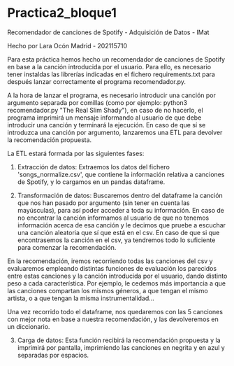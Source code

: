 # Practica2_bloque1
Recomendador de canciones de Spotify - Adquisición de Datos - IMat

Hecho por Lara Ocón Madrid - 202115710

Para esta práctica hemos hecho un recomendador de canciones de Spotify en base a la canción introducida por el usuario. Para ello, es necesario tener instaldas las librerías indicadas en el fichero requirements.txt para después lanzar correctamente el programa recomendador.py.

A la hora de lanzar el programa, es necesario introducir una canción por argumento separada por comillas (como por ejemplo: python3 recomendador.py "The Real Slim Shady"), en caso de no hacerlo, el programa imprimirá un mensaje informando al usuario de que debe introducir una canción y terminará la ejecución. En caso de que sí se introduzca una canción por argumento, lanzaremos una ETL para devolver la recomendación propuesta.

La ETL estará formada por las siguientes fases:

1) Extracción de datos: Extraemos los datos del fichero 'songs_normalize.csv', que contiene la información relativa a canciones de Spotify, y lo cargamos en un pandas dataframe.

2) Transformación de datos: Buscaremos dentro del dataframe la canción que nos han pasado por argumento (sin tener en cuenta las mayúsculas), para así poder acceder a toda su información. En caso de no encontrar la canción informamos al usuario de que no tenemos información acerca de esa canción y le decimos que pruebe a escuchar una canción aleatoria que sí que está en el csv. En caso de que si que encontrasemos la canción en el csv, ya tendremos todo lo suficiente para comenzar la recomendación. 

En la recomendación, iremos recorriendo todas las canciones del csv y evaluaremos empleando distintas funciones de evaluación los parecidos entre estas canciones y la canción introducida por el usuario, dando distinto peso a cada característica. Por ejemplo, le cedemos más importancia a que las canciones compartan los mismos géneros, a que tengan el mismo artista, o a que tengan la misma instrumentalidad...

Una vez recorrido todo el dataframe, nos quedaremos con las 5 canciones con mejor nota en base a nuestra recomendación, y las devolveremos en un diccionario.

3) Carga de datos: Esta función recibirá la recomendación propuesta y la imprimirá por pantalla, imprimiendo las canciones en negrita y en azul y separadas por espacios.


